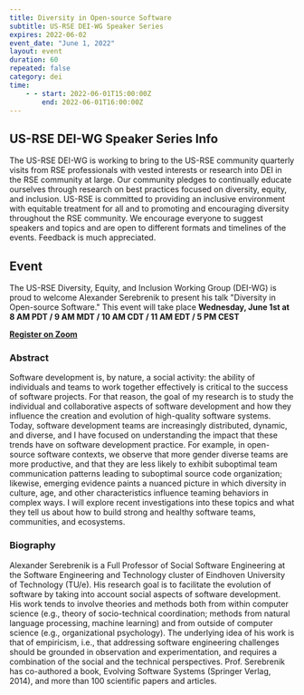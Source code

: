 ```yaml
---
title: Diversity in Open-source Software
subtitle: US-RSE DEI-WG Speaker Series
expires: 2022-06-02
event_date: "June 1, 2022"
layout: event
duration: 60
repeated: false
category: dei
time:
    - - start: 2022-06-01T15:00:00Z
        end: 2022-06-01T16:00:00Z
---
```




## US-RSE DEI-WG Speaker Series Info

The US-RSE DEI-WG is working to bring to the US-RSE community quarterly visits
from RSE professionals with vested interests or research into DEI in the RSE
community at large. Our community pledges to continually educate ourselves
through research on best practices focused on diversity, equity, and inclusion.
US-RSE is committed to providing an inclusive environment with equitable
treatment for all and to promoting and encouraging diversity throughout the RSE
community. We encourage everyone to suggest speakers and topics and are open to
different formats and timelines of the events. Feedback is much appreciated.


## Event

The US-RSE Diversity, Equity, and Inclusion Working Group (DEI-WG) is proud to
welcome Alexander Serebrenik to present his talk "Diversity in Open-source Software."
This event will take place **Wednesday, June 1st at 8 AM PDT / 9 AM MDT / 10 AM CDT / 11 AM EDT / 5 PM CEST**

[**Register on Zoom**](https://purdue-edu.zoom.us/meeting/register/tJ0pcuqvpz0sHNwcuUg2kqylsD1bUPi53bm_)

### Abstract

Software development is, by nature, a social activity: the ability of individuals
and teams to work together effectively is critical to the success of software
projects. For that reason, the goal of my research is to study the individual
and collaborative aspects of software development and how they influence the
creation and evolution of high-quality software systems. Today, software
development teams are increasingly distributed, dynamic, and diverse, and I have
focused on understanding the impact that these trends have on software
development practice. For example, in open-source software contexts, we observe
that more gender diverse teams are more productive, and that they are less
likely to exhibit suboptimal team communication patterns leading to suboptimal
source code organization; likewise, emerging evidence paints a nuanced picture
in which diversity in culture, age, and other characteristics influence teaming
behaviors in complex ways. I will explore recent investigations into these topics
and what they tell us about how to build strong and healthy software teams,
communities, and ecosystems.

### Biography

Alexander Serebrenik is a Full Professor of Social Software Engineering at the
Software Engineering and Technology cluster of Eindhoven University of
Technology (TU/e). His research goal is to facilitate the evolution of software
by taking into account social aspects of software development. His work tends
to involve theories and methods both from within computer science (e.g.,
theory of socio-technical coordination; methods from natural language processing,
machine learning) and from outside of computer science (e.g.,
organizational psychology). The underlying idea of his work is that of empiricism,
i.e., that addressing software engineering challenges should be grounded in
observation and experimentation, and requires a combination of the social and
the technical perspectives. Prof. Serebrenik has co-authored a book,
Evolving Software Systems (Springer Verlag, 2014), and more than 100 scientific
papers and articles.

